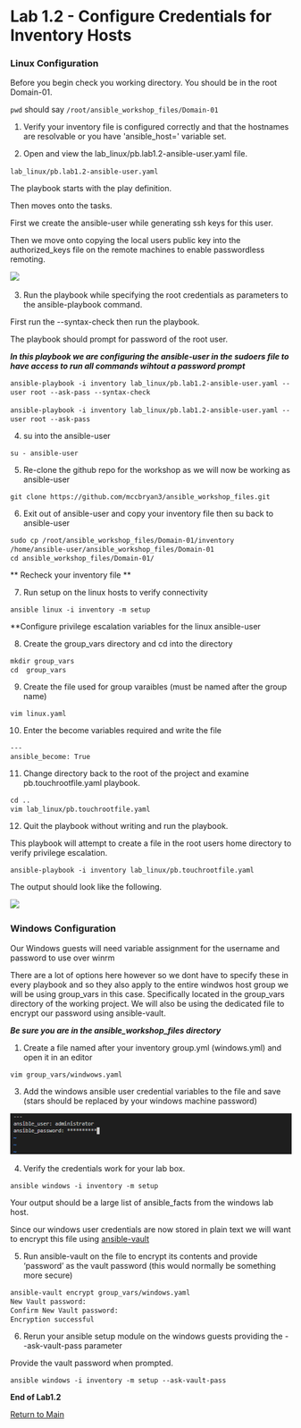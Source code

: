 
# Lab 1.2 - Configure Credentials for Inventory Hosts

### Linux Configuration

Before you begin check you working directory. You should be in the root Domain-01.

```pwd``` should say ```/root/ansible_workshop_files/Domain-01```


1. Verify your inventory file is configured correctly and that the hostnames are resolvable or you have 'ansible_host=' variable set.

2. Open and view the lab_linux/pb.lab1.2-ansible-user.yaml file.

```lab_linux/pb.lab1.2-ansible-user.yaml```

The playbook starts with the play definition.

Then moves onto the tasks.

First we create the ansible-user while generating ssh keys for this user.

Then we move onto copying the local users public key into the authorized_keys file on the remote machines to enable passwordless remoting.

![](/images/lab1.2-ansible-user.png)

3. Run the playbook while specifying the root credentials as parameters to the ansible-playbook command.

First run the --syntax-check then run the playbook.<br>

The playbook should prompt for password of the root user.

***In this playbook we are configuring the ansible-user in the sudoers file to have access to run all commands wihtout a password prompt***

```
ansible-playbook -i inventory lab_linux/pb.lab1.2-ansible-user.yaml --user root --ask-pass --syntax-check

ansible-playbook -i inventory lab_linux/pb.lab1.2-ansible-user.yaml --user root --ask-pass
````

4. su into the ansible-user

```
su - ansible-user
```

5. Re-clone the github repo for the workshop as we will now be working as ansible-user

```
git clone https://github.com/mccbryan3/ansible_workshop_files.git
```

6. Exit out of ansible-user and copy your inventory file then su back to ansible-user

```
sudo cp /root/ansible_workshop_files/Domain-01/inventory /home/ansible-user/ansible_workshop_files/Domain-01
cd ansible_workshop_files/Domain-01/
```

** Recheck your inventory file **

7. Run setup on the linux hosts to verify connectivity

```
ansible linux -i inventory -m setup
```

**Configure privilege escalation variables for the linux ansible-user

8. Create the group_vars directory and cd into the directory
```
mkdir group_vars
cd  group_vars
```

9. Create the file used for group varaibles (must be named after the group name)

```
vim linux.yaml
```

10. Enter the become variables required and write the file

```
---
ansible_become: True
```
11. Change directory back to the root of the project and examine pb.touchrootfile.yaml playbook.
```
cd ..
vim lab_linux/pb.touchrootfile.yaml
```
12. Quit the playbook without writing and run the playbook.

This playbook will attempt to create a file in the root users home directory to verify privilege escalation. 

```
ansible-playbook -i inventory lab_linux/pb.touchrootfile.yaml
```
The output should look like the following.

![](/images/lab1.2-touchroot.png)

### Windows Configuration

Our Windows guests will need variable assignment for the username and password to use over winrm

There are a lot of options here however so we dont have to specify these in every playbook and so they also apply to the entire windwos host group we will be using group_vars in this case. Specifically located in the group_vars directory of the working project. We will also be using the dedicated file to encrypt our password using ansible-vault.

***Be sure you are in the ansible_workshop_files directory***

1.	Create a file named after your inventory group.yml (windows.yml) and open it in an editor
```
vim group_vars/windwows.yaml
````
3.	Add the windows ansible user credential variables to the file and save (stars should be replaced by your windows machine password)

![](/images/lab1.2-windows-vars.png)

4. Verify the credentials work for your lab box.

```
ansible windows -i inventory -m setup
```
Your output should be a large list of ansible_facts from the windows lab host.

Since our windows user credentials are now stored in plain text we will want to encrypt this file using [ansible-vault](https://docs.ansible.com/ansible/latest/user_guide/vault.html)

5.	Run ansible-vault on the file to encrypt its contents and provide ‘password’ as the vault password (this would normally be something more secure)

```
ansible-vault encrypt group_vars/windows.yaml
New Vault password: 
Confirm New Vault password:
Encryption successful
```

6. Rerun your ansible setup module on the windows guests providing the --ask-vault-pass parameter

Provide the vault password when prompted.

```
ansible windows -i inventory -m setup --ask-vault-pass
```

**End of Lab1.2**

[Return to Main](/README.md)

